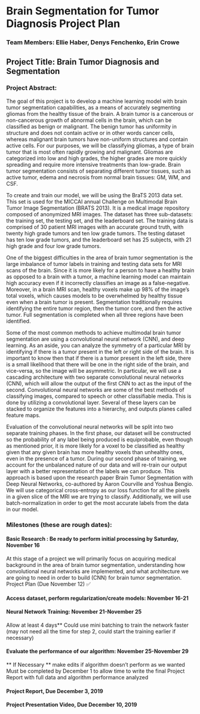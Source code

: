 
# Brain Segmentation for Tumor Diagnosis Project Plan
### Team Members: Ellie Haber, Denys Fenchenko, Erin Crowe

## Project Title: Brain Tumor Diagnosis and Segmentation 

### Project Abstract: 

The goal of this project is to develop a machine learning model with brain tumor segmentation capabilities,
as a means of accurately segmenting gliomas from the healthy tissue of the brain. A brain tumor is a cancerous 
or non-cancerous growth of abnormal cells in the brain, which can be classified as benign or malignant. The benign
tumor has uniformity in structure and does not contain active or in other words cancer cells, whereas malignant brain
tumors have non-uniform structures and contain active cells. For our purposes, we will be classifying gliomas, a 
type of brain tumor that is most often rapidly growing and malignant. Gliomas are categorized into low and high grades, 
the higher grades are more quickly spreading and require more intensive treatments than low-grade. Brain tumor
segmentation consists of separating different tumor tissues, such as active tumor, edema and necrosis from normal
brain tissues: GM, WM, and CSF. 


To create and train our model, we will be using the BraTS 2013 data set. This set is used for the MICCAI annual 
Challenge on Multimodal Brain Tumor Image Segmentation (BRATS 2013). It is a medical image repository composed of 
anonymized MRI images. The dataset has three sub-datasets: the training set, the testing set, and the leaderboard
set. The training data is comprised of 30 patient MRI images with an accurate ground truth, with twenty high grade 
tumors and ten low grade tumors. The testing dataset has ten low grade tumors, and the leaderboard set has 25 subjects,
with 21 high grade and four low grade tumors. 

One of the biggest difficulties in the area of brain tumor segmentation is the large imbalance of tumor labels in
training and testing data sets for MRI scans of the brain. Since it is more likely for a person to have a healthy 
brain as opposed to a brain with a tumor, a machine learning model can maintain high accuracy even if it incorrectly 
classifies an image as a false-negative. Moreover, in a brain MRI scan, healthy voxels make up 98% of the image’s
total voxels, which causes models to be overwhelmed by healthy tissue even when a brain tumor is present.
Segmentation traditionally requires identifying the entire tumor region, then the tumor core, and then the active tumor. 
Full segmentation is completed when all three regions have been identified. 

Some of the most common methods to achieve multimodal brain tumor segmentation are using a convolutional neural 
  network (CNN), and deep learning. As an aside, you can analyze the symmetry of a particular MRI by identifying if 
  there is a tumor present in the left or right side of the brain. It is important to know then that if there is a 
  tumor present in the left side, there is a small likelihood that there will be one in the right side of the brain, 
  and vice-versa,  so the image will be asymmetric. In particular, we will use a cascading architecture with two 
  separate convolutional neural networks (CNN), which will allow the output of the first CNN to act as the input
  of the second. Convolutional neural networks are some of the best methods of classifying images, compared to 
  speech or other classifiable media. This is done by utilizing a convolutional layer. Several of these layers can be 
  stacked to organize the features into a hierarchy, and outputs planes called feature maps. 

Evaluation of the convolutional neural networks will be split into two separate training phases. In the first phase,
  our dataset will be constructed so the probability of any label being produced is equiprobable, even though as mentioned 
  prior, it is more likely for a voxel to be classified as healthy given that any given brain has more healthy voxels than 
  unhealthy ones, even in the presence of a tumor. During our second phase of training, we account for the unbalanced nature 
  of our data and will re-train our output layer with a better representation of the labels we can produce. This approach is 
  based upon the research paper Brain Tumor Segmentation with Deep Neural Networks, co-authored by Aaron Courville and Yoshua 
  Bengio.  We will use categorical cross-entropy as our loss function for all the pixels in a given slice of the MRI we are
  trying to classify. Additionally, we will use batch-normalization in order to get the most accurate labels from the data 
  in our model. 




### Milestones (these are rough dates): 

#### Basic Research : Be ready to perform initial processing by Saturday, November 16

At this stage of a project we will primarily focus on acquiring medical background in the area of brain tumor segmentation, understanding how convolutional neural networks are implemented, and what architecture we are going to need in order to build (CNN) for brain tumor segmentation. 
Project Plan (Due November 12) ✅


#### Access dataset, perform regularization/create models: November 16-21

#### Neural Network Training: November 21-November 25
Allow at least 4 days** Could use mini batching to train the network faster
 (may not need all the time for step 2, could start the training earlier if necessary)

#### Evaluate the performance of our algorithm: November 25-November 29

** If Necessary ** make edits if algorithm doesn’t perform as we wanted
Must be completed by December 1 to allow time to write the final Project Report with full data and algorithm performance analyzed 

#### Project Report, Due December 3, 2019

#### Project Presentation Video, Due December 10, 2019


